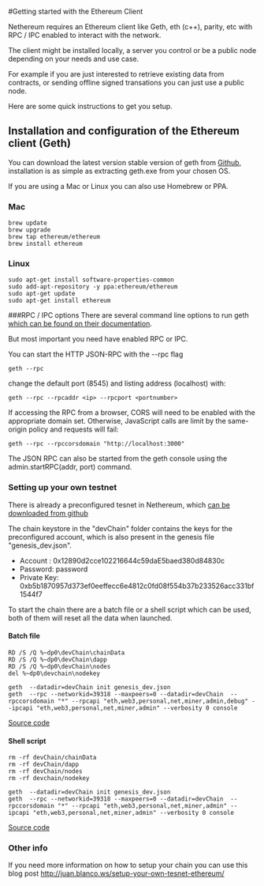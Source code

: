 #Getting started with the Ethereum Client

Nethereum requires an Ethereum client like Geth, eth (c++), parity, etc with RPC / IPC enabled to interact with the network.

The client might be installed locally, a server you control or be a public node depending on your needs and use case. 

For example if you are just interested to retrieve existing data from contracts, or sending offline signed transations you can just use a public node. 

Here are some quick instructions to get you setup.

## Installation and configuration of the Ethereum client (Geth)

You can download the latest version stable version of geth from [Github](https://github.com/ethereum/go-ethereum/releases), installation is  as simple as extracting geth.exe from your chosen OS.

If you are using a Mac or Linux you can also use Homebrew or PPA.

### Mac
```
brew update
brew upgrade
brew tap ethereum/ethereum
brew install ethereum
```

### Linux

```
sudo apt-get install software-properties-common
sudo add-apt-repository -y ppa:ethereum/ethereum
sudo apt-get update
sudo apt-get install ethereum
```

###RPC / IPC options 
There are several command line options to run geth [which can be found on their documentation](https://github.com/ethereum/go-ethereum/wiki/Command-Line-Options). 

But most important you need have enabled RPC or IPC.

You can start the HTTP JSON-RPC with the --rpc flag

```
geth --rpc
```

change the default port (8545) and listing address (localhost) with:

```
geth --rpc --rpcaddr <ip> --rpcport <portnumber>
```
If accessing the RPC from a browser, CORS will need to be enabled with the appropriate domain set. Otherwise, JavaScript calls are limit by the same-origin policy and requests will fail:

```
geth --rpc --rpccorsdomain "http://localhost:3000"
```
The JSON RPC can also be started from the geth console using the admin.startRPC(addr, port) command.

### Setting up your own testnet

There is already a preconfigured tesnet in Nethereum, which [can be downloaded from github](https://github.com/Nethereum/Nethereum/tree/master/testchain)

The chain keystore in the "devChain" folder contains the keys for the preconfigured account, which is also present in the genesis file "genesis_dev.json".

* Account : 0x12890d2cce102216644c59daE5baed380d84830c
* Password: password 
* Private Key: 0xb5b1870957d373ef0eeffecc6e4812c0fd08f554b37b233526acc331bf1544f7


To start the chain there are a batch file or a shell script which can be used, both of them will reset all the data when launched.

#### Batch file
```
RD /S /Q %~dp0\devChain\chainData
RD /S /Q %~dp0\devChain\dapp
RD /S /Q %~dp0\devChain\nodes
del %~dp0\devchain\nodekey

geth  --datadir=devChain init genesis_dev.json
geth  --rpc --networkid=39318 --maxpeers=0 --datadir=devChain  --rpccorsdomain "*" --rpcapi "eth,web3,personal,net,miner,admin,debug" --ipcapi "eth,web3,personal,net,miner,admin" --verbosity 0 console  

```
[Source code](https://github.com/Nethereum/Nethereum/blob/master/testchain/startgeth.bat)

#### Shell script
```
rm -rf devChain/chainData
rm -rf devChain/dapp
rm -rf devChain/nodes
rm -rf devchain/nodekey

geth  --datadir=devChain init genesis_dev.json
geth  --rpc --networkid=39318 --maxpeers=0 --datadir=devChain  --rpccorsdomain "*" --rpcapi "eth,web3,personal,net,miner,admin" --ipcapi "eth,web3,personal,net,miner,admin" --verbosity 0 console  

```
[Source code](https://github.com/Nethereum/Nethereum/blob/master/testchain/startgeth.sh)

### Other info
If you need more information on how to setup your chain you can use this blog post
http://juan.blanco.ws/setup-your-own-tesnet-ethereum/ 
